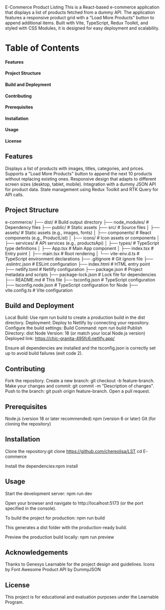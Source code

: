 E-Commerce Product Listing
This is a React-based e-commerce application that displays a list of products fetched from a dummy API. The application features a responsive product grid with a "Load More Products" button to append additional items. Built with Vite, TypeScript, Redux Toolkit, and styled with CSS Modules, it is designed for easy deployment and scalability.

# Table of Contents

#### Features
#### Project Structure
#### Build and Deployment
#### Contributing
#### Prerequisites
#### Installation
#### Usage
#### License

## Features

Displays a list of products with images, titles, categories, and prices.
Supports a "Load More Products" button to append the next 10 products without replacing existing ones.
Responsive design that adapts to different screen sizes (desktop, tablet, mobile).
Integration with a dummy JSON API for product data.
State management using Redux Toolkit and RTK Query for API calls.



## Project Structure
e-commerce/
├── dist/                # Build output directory
├── node_modules/        # Dependency files
├── public/              # Static assets
├── src/                 # Source files
│   ├── assets/          # Static assets (e.g., images, fonts)
│   ├── components/      # React components (e.g., ProductList)
│   ├── icons/           # Icon assets or components
│   ├── services/        # API services (e.g., productsApi)
│   ├── types/           # TypeScript type definitions
│   ├── App.tsx          # Main App component
│   ├── index.tsx        # Entry point
│   ├── main.tsx         # Root rendering
│   └── vite-env.d.ts    # TypeScript environment declarations
├── .gitignore           # Git ignore file
├── .eslintrc.json       # ESLint configuration
├── index.html           # HTML entry point
├── netlify.toml         # Netlify configuration
├── package.json         # Project metadata and scripts
├── package-lock.json    # Lock file for dependencies
├── README.md            # This file
├── tsconfig.json        # TypeScript configuration
├── tsconfig.node.json   # TypeScript configuration for Node
├── vite.config.ts       # Vite configuration

## Build and Deployment

Local Build: Use npm run build to create a production build in the dist directory.
Deployment: Deploy to Netlify by connecting your repository. Configure the build settings:
Build Command: npm run build
Publish Directory: dist
Node Version: 18 (or match your local Node.js version)
Deployed link: https://chic-granita-495fc6.netlify.app/

Ensure all dependencies are installed and the tsconfig.json is correctly set up to avoid build failures (exit code 2).

## Contributing

Fork the repository.
Create a new branch: git checkout -b feature-branch.
Make your changes and commit: git commit -m "Description of changes".
Push to the branch: git push origin feature-branch.
Open a pull request.

## Prerequisites

Node.js (version 18 or later recommended)
npm (version 6 or later)
Git (for cloning the repository)

## Installation

Clone the repository:git clone https://github.com/chereolisa/LST
cd E-commerce

Install the dependencies:npm install

## Usage

Start the development server:
npm run dev

Open your browser and navigate to http://localhost:5173 (or the port specified in the console).

To build the project for production:
npm run build

This generates a dist folder with the production-ready build.

Preview the production build locally:
npm run preview

## Acknowledgements
Thanks to Genesys Learnable for the project design and guidelines.
Icons by Font Awesome
Product API by DummyJSON

## License
This project is for educational and evaluation purposes under the Learnable Program.